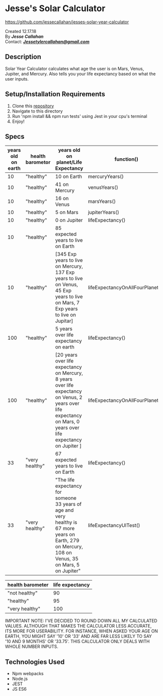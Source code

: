 # Jesse's Solar Calculator
https://github.com/jessecallahan/jesses-solar-year-calculator

Created 12.17.18</br>
By _**Jesse Callahan**_</br>
Contact: _**Jessetylercallahan@gmail.com**_</br>

## Description
Solar Year Calculator calculates what age the user is on Mars, Venus, Jupiter, and Mercury. Also tells you your life expectancy based on what the user inputs.

## Setup/Installation Requirements

1. Clone this [repository](https://github.com/jessecallahan/jesses-solar-year-calculator)
2. Navigate to this directory
3. Run 'npm install && npm run tests' using Jest in your cpu's terminal
4. Enjoy!

## Specs

|  years old on earth|  health barometor | years old on planet/Life Expectancy  | function() |
|---|---|---|---|
| 10  |  "healthy" | 10 on Earth  | mercuryYears() |
| 10  |  "healthy" | 41 on Mercury | venusYears() |
| 10  |  "healthy"  | 16 on Venus | marsYears() |
| 10  |  "healthy" | 5 on Mars  | jupiterYears() |
| 10  |  "healthy" | 0 on Jupiter  | lifeExpectancy() |
| 10  |  "healthy" | 85 expected years to live on Earth  |
| 10  |  "healthy" | [345 Exp years to live on Mercury, 137 Exp years to live on Venus, 45 Exp years to live on Mars, 7 Exp years to live on Jupitar]| lifeExpectancyOnAllFourPlanets() | 
| 100 |  "healthy" | 5 years over life expectancy on earth | lifeExpectancy() |
| 100  |  "healthy"| [20 years over life expectancy on Mercury, 8 years over life expectancy on Venus, 2 years over life expectancy on Mars, 0 years over life expectancy on Jupiter ]  | lifeExpectancyOnAllFourPlanets() | 
| 33  |  "very healthy" | 67 expected years to live on Earth  | lifeExpectancy() |
| 33  |  "very healthy" | "The life expectancy for someone 33 years of age and very healthy is 67 more years on Earth, 279 on Mercury, 108 on Venus, 35 on Mars, 5 on Jupiter"  | lifeExpectancyUITest() |

health barometer | life expectancy
|---|---|
| "not healthy"  |  90 |
| "healthy"  |  95 |
| "very healthy"  |  100 |

IMPORTANT NOTE: I'VE DECIDED TO ROUND DOWN ALL MY CALCULATED VALUES. ALTHOUGH THAT MAKES THE CALCULATOR LESS ACCURATE, ITS MORE FOR USERABILITY. FOR INSTANCE, WHEN ASKED YOUR AGE ON EARTH, YOU MIGHT SAY '10' OR '33' AND ARE FAR LESS LIKELY TO SAY '10 AND 9 MONTHS' OR '33.75'. THIS CALCULATOR ONLY DEALS WITH WHOLE NUMBER INPUTS. 

## Technologies Used
* Npm webpacks
* Node.js
* JEST
* JS ES6


